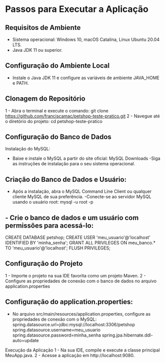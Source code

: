 # Passos para Executar a Aplicação
## Requisitos de Ambiente 
- Sistema operacional: Windows 10, macOS Catalina, Linux Ubuntu 20.04 LTS.
- Java JDK 11 ou superior.

## Configuração do Ambiente Local
- Instale o Java JDK 11 e configure as variáveis de ambiente JAVA_HOME e PATH.

## Clonagem do Repositório
1 - Abra o terminal e execute o comando:
git clone https://github.com/franciscamac/petshop-teste-pratico.git
2 - Navegue até o diretório do projeto:
cd petshop-teste-pratico

## Configuração do Banco de Dados
Instalação do MySQL:
- Baixe e instale o MySQL a partir do site oficial: MySQL Downloads
-Siga as instruções de instalação para o seu sistema operacional.

## Criação do Banco de Dados e Usuário:
- Após a instalação, abra o MySQL Command Line Client ou qualquer cliente MySQL de sua preferência.
-Conecte-se ao servidor MySQL usando o usuário root:
mysql -u root -p

## - Crie o banco de dados e um usuário com permissões para acessá-lo:
CREATE DATABASE petshop;
CREATE USER 'meu_usuario'@'localhost' IDENTIFIED BY 'minha_senha';
GRANT ALL PRIVILEGES ON meu_banco.* TO 'meu_usuario'@'localhost';
FLUSH PRIVILEGES;


## Configuração do Projeto
1 - Importe o projeto na sua IDE favorita como um projeto Maven.
2 - Configure as propriedades de conexão com o banco de dados no arquivo application.properties

## Configuração do application.properties:
- No arquivo src/main/resources/application.properties, configure as propriedades de conexão com o MySQL:
spring.datasource.url=jdbc:mysql://localhost:3306/petshop
spring.datasource.username=meu_usuario
spring.datasource.password=minha_senha
spring.jpa.hibernate.ddl-auto=update

Execução da Aplicação
1 - Na sua IDE, compile e execute a classe principal MeuApp.java.
2 - Acesse a aplicação em http://localhost:9080.

